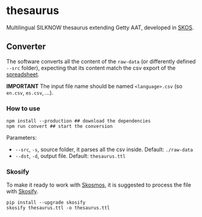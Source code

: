 # thesaurus
Multilingual SILKNOW thesaurus extending Getty AAT, developed in [SKOS](https://www.w3.org/2009/08/skos-reference/skos.html).


## Converter

The software converts all the content of the `raw-data` (or differently defined `--src` folder), expecting that its content match the csv export of the [spreadsheet](https://docs.google.com/spreadsheets/d/1gvaJZyBzc43eJrwCLfgLd0scqo1P1ymVEsrjEqbIDA4).

**IMPORTANT** The input file name should be named `<language>.csv` (so `en.csv`, `es.csv`, ...).

### How to use

    npm install --production ## download the dependencies
    npm run convert ## start the conversion

Parameters:

-  `--src`, `-s`, source folder, it parses all the csv inside. Default: `./raw-data`
-  `--dst`, `-d`, output file. Default: `thesaurus.ttl`


### Skosify

To make it ready to work with [Skosmos](https://github.com/NatLibFi/Skosmos), it is suggested to process the file with [Skosify](https://github.com/NatLibFi/Skosify).

    pip install --upgrade skosify
    skosify thesaurus.ttl -o thesaurus.ttl
